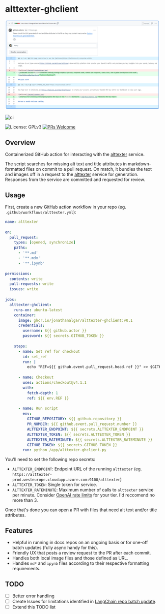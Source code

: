 # alttexter-ghclient

[![](example.png)](https://github.com/jonathanalgar/langchain/pull/3/files#diff-13f93b90ba1f5e943cfbd17a52a1ab71a43c3dd7797e96f959cc17dccaaac198)

![ci](https://github.com/jonathanalgar/alttexter-ghclient/actions/workflows/build-docker.yml/badge.svg)

![License: GPLv3](https://img.shields.io/badge/license-GPLv3-blue) [![PRs Welcome](https://img.shields.io/badge/PRs-welcome-brightgreen.svg?style=flat-square)](https://makeapullrequest.com)

## Overview

Containerized GitHub action for interacting with the [alttexter](https://github.com/jonathanalgar/alttexter) service.

The script searches for missing alt text and title attributes in markdown-formatted files on commit to a pull request. On match, it bundles the text and images off in a request to the [alttexter](https://github.com/jonathanalgar/alttexter) service for generation. Responses from the service are committed and requested for review.

## Usage

First, create a new GitHub action workflow in your repo (eg. `.github/workflows/alttexter.yml`):

```yaml
name: alttexter

on:
  pull_request:
    types: [opened, synchronize]
    paths:
      - '**.md'
      - '**.mdx'
      - '**.ipynb'
      
permissions:
  contents: write
  pull-requests: write
  issues: write

jobs:
  alttexter-ghclient:
    runs-on: ubuntu-latest
    container: 
      image: ghcr.io/jonathanalgar/alttexter-ghclient:v0.1
      credentials:
        username: ${{ github.actor }}
        password: ${{ secrets.GITHUB_TOKEN }}

    steps:
      - name: Set ref for checkout
        id: set_ref
        run: |
          echo "REF=${{ github.event.pull_request.head.ref }}" >> $GITHUB_ENV

      - name: Checkout
        uses: actions/checkout@v4.1.1
        with:
          fetch-depth: 1
          ref: ${{ env.REF }}

      - name: Run script
        env:
          GITHUB_REPOSITORY: ${{ github.repository }}
          PR_NUMBER: ${{ github.event.pull_request.number }}
          ALTTEXTER_ENDPOINT: ${{ secrets.ALTTEXTER_ENDPOINT }}
          ALTTEXTER_TOKEN: ${{ secrets.ALTTEXTER_TOKEN }}
          ALTTEXTER_RATEMINUTE: ${{ secrets.ALTTEXTER_RATEMINUTE }}
          GITHUB_TOKEN: ${{ secrets.GITHUB_TOKEN }}
        run: python /app/alttexter-ghclient.py
```

You'll need to set the following repo secrets:

* `ALTTEXTER_ENDPOINT`: Endpoint URL of the running `alttexter` (eg. `https://alttexter-prod.westeurope.cloudapp.azure.com:9100/alttexter`)
* `ALTTEXTER_TOKEN`: Single token for service.
* `ALTTEXTER_RATEMINUTE`: Maximum number of calls to `alttexter` service per minute. Consider [OpenAI rate limits](https://platform.openai.com/docs/guides/rate-limits) for your tier. I'd reccomend no more than 3.

Once that's done you can open a PR with files that need alt text and/or title attributes.

## Features

* Helpful in running in docs repos on an ongoing basis or for one-off batch updates (fully async handy for this).
* Friendly UX that posts a review request to the PR after each commit.
* Handles both local image files and those defined as URL.
* Handles `md*` and `ipynb` files according to their respective formatting requirements.

## TODO

- [ ] Better error handling
- [ ] Create Issues for limitations identified in [LangChain repo batch update](https://github.com/langchain-ai/langchain/pull/15357#issue-2061030736).
- [ ] Extend this TODO list
